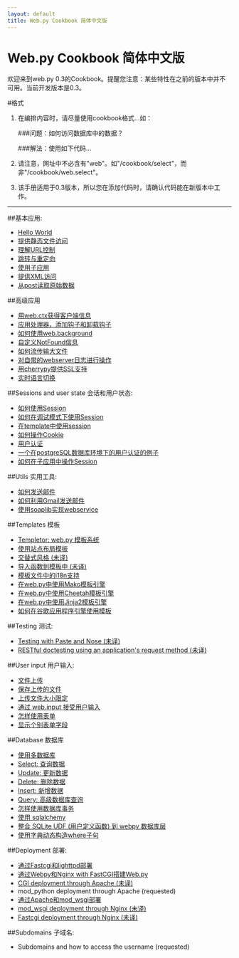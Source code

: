 ```yaml
---
layout: default
title: Web.py Cookbook 简体中文版
---
```


# Web.py Cookbook 简体中文版

欢迎来到web.py 0.3的Cookbook。提醒您注意：某些特性在之前的版本中并不可用。当前开发版本是0.3。

#格式

1. 在编排内容时，请尽量使用cookbook格式...如：
    
    ###问题：如何访问数据库中的数据？
     
    ###解法：使用如下代码...

1. 请注意，网址中不必含有"web"。如"/cookbook/select"，而非"/cookbook/web.select"。

1. 该手册适用于0.3版本，所以您在添加代码时，请确认代码能在新版本中工作。

-------------------------------------------------

##基本应用:
* [Hello World](helloworld.zh-cn)
* [提供静态文件访问](staticfiles.zh-cn)
* [理解URL控制](url_handling.zh-cn)
* [跳转与重定向](redirect%20seeother.zh-cn)
* [使用子应用](subapp.zh-cn)
* [提供XML访问](xmlfiles.zh-cn)
* [从post读取原始数据](postbasic.zh-cn)

##高级应用
* [用web.ctx获得客户端信息](ctx.zh-cn)
* [应用处理器，添加钩子和卸载钩子](application_processors.zh-cn)
* [如何使用web.background](background.zh-cn)
* [自定义NotFound信息](custom_notfound.zh-cn)
* [如何流传输大文件](streaming_large_files.zh-cn)
* [对自带的webserver日志进行操作](logging.zh-cn)
* [用cherrypy提供SSL支持](ssl.zh-cn)
* [实时语言切换](runtime-language-switch.zh-cn)

##Sessions and user state 会话和用户状态:
* [如何使用Session](sessions.zh-cn)
* [如何在调试模式下使用Session](session_with_reloader.zh-cn)
* [在template中使用session](session_in_template.zh-cn)
* [如何操作Cookie](cookies.zh-cn)
* [用户认证](userauth.zh-cn)
* [一个在postgreSQL数据库环境下的用户认证的例子](userauthpgsql.zh-cn)
* [如何在子应用中操作Session](sessions_with_subapp.zh-cn)


##Utils 实用工具:
* [如何发送邮件](sendmail.zh-cn)
* [如何利用Gmail发送邮件](sendmail_using_gmail.zh-cn)
* [使用soaplib实现webservice](webservice.zh-cn)

##Templates 模板
* [Templetor: web.py 模板系统](/docs/0.3/templetor.zh-cn)
* [使用站点布局模板](layout_template.zh-cn)
* [交替式风格 (未译)](alternating_style.zh-cn)
* [导入函数到模板中 (未译)](template_import.zh-cn)
* [模板文件中的i18n支持](i18n_support_in_template_file.zh-cn)
* [在web.py中使用Mako模板引擎 ](template_mako.zh-cn)
* [在web.py中使用Cheetah模板引擎](template_cheetah.zh-cn)
* [在web.py中使用Jinja2模板引擎](template_jinja.zh-cn)
* [如何在谷歌应用程序引擎使用模板](templates_on_gae.zh-cn)

##Testing 测试:
* [Testing with Paste and Nose (未译)](testing_with_paste_and_nose.zh-cn)
* [RESTful doctesting using an application's request method (未译)](restful_doctesting_using_request.zh-cn)

##User input 用户输入:
* [文件上传](fileupload.zh-cn)
* [保存上传的文件](storeupload.zh-cn)
* [上传文件大小限定](limiting_upload_size.zh-cn)
* [通过 web.input 接受用户输入](input.zh-cn)
* [怎样使用表单](forms.zh-cn)
* [显示个别表单字段](form_fields.zh-cn)

##Database 数据库
* [使用多数据库](multidbs.zh-cn)
* [Select: 查询数据](select.zh-cn)
* [Update: 更新数据 ](update.zh-cn)
* [Delete: 删除数据](delete.zh-cn)
* [Insert: 新增数据](Insert.zh-cn)
* [Query: 高级数据库查询](query.zh-cn)
* [怎样使用数据库事务](transactions.zh-cn)
* [使用 sqlalchemy](sqlalchemy.zh-cn)
* [整合 SQLite UDF (用户定义函数) 到 webpy 数据库层](sqlite-udf.zh-cn)
* [使用字典动态构造where子句](where_dict.zh-cn)

##Deployment 部署:
* [通过Fastcgi和lighttpd部署](fastcgi-lighttpd.zh-cn)
* [通过Webpy和Nginx with FastCGI搭建Web.py](fastcgi-nginx.zh-cn) 
* [CGI deployment through Apache (未译)](cgi-apache.zh-cn)
* mod_python deployment through Apache (requested)
* [通过Apache和mod_wsgi部署](mod_wsgi-apache.zh-cn)
* [mod_wsgi deployment through Nginx (未译)](mod_wsgi-nginx.zh-cn)
* [Fastcgi deployment through Nginx (未译)](fastcgi-nginx.zh-cn)

##Subdomains 子域名:
* Subdomains and how to access the username (requested)